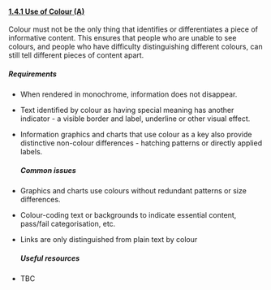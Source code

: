 #### [1.4.1 Use of Colour (A)](https://www.w3.org/TR/UNDERSTANDING-WCAG20/visual-audio-contrast-without-color.html)

Colour must not be the only thing that identifies or differentiates a piece of informative content. This ensures that people who are unable to see colours, and people who have difficulty distinguishing different colours, can still tell different pieces of content apart.

##### Requirements

*   When rendered in monochrome, information does not disappear.
*   Text identified by colour as having special meaning has another indicator - a visible border and label, underline or other visual effect.
*   Information graphics and charts that use colour as a key also provide distinctive non-colour differences - hatching patterns or directly applied labels.

    ##### Common issues

*   Graphics and charts use colours without redundant patterns or size differences.
*   Colour-coding text or backgrounds to indicate essential content, pass/fail categorisation, etc.
*   Links are only distinguished from plain text by colour

    ##### Useful resources

*   TBC
